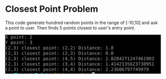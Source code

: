 # Closest Point Problem

This code generate hundred random points in the range of [-10,10] and ask a point to user.
Then finds 5 points closest to user's entry point.

![Closest-Point](images/Image1.png)
